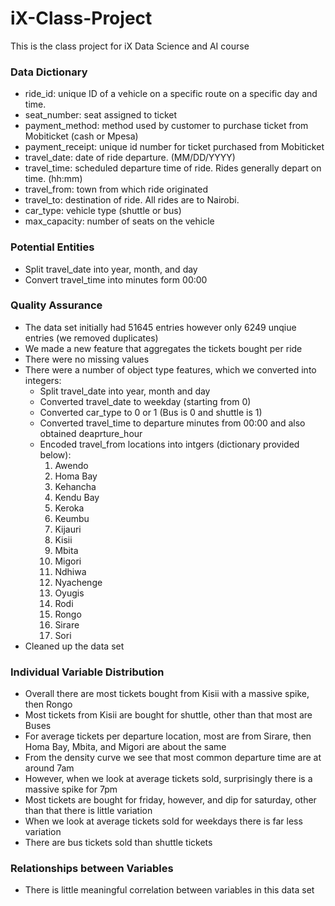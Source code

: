 # iX-Class-Project
This is the class project for iX Data Science and AI course

### Data Dictionary
* ride_id: unique ID of a vehicle on a specific route on a specific day and time.
* seat_number: seat assigned to ticket
* payment_method: method used by customer to purchase ticket from Mobiticket (cash or Mpesa)
* payment_receipt: unique id number for ticket purchased from Mobiticket
* travel_date: date of ride departure. (MM/DD/YYYY)
* travel_time: scheduled departure time of ride. Rides generally depart on time. (hh:mm)
* travel_from: town from which ride originated
* travel_to: destination of ride. All rides are to Nairobi.
* car_type: vehicle type (shuttle or bus)
* max_capacity: number of seats on the vehicle

### Potential Entities

* Split travel_date into year, month, and day
* Convert travel_time into minutes form 00:00


### Quality Assurance

- The data set initially had 51645 entries however only 6249 unqiue entries (we removed duplicates)
- We made a new feature that aggregates the tickets bought per ride
- There were no missing values
- There were a number of object type features, which we converted into integers:
    - Split travel_date into year, month and day
    - Converted travel_date to weekday (starting from 0)
    - Converted car_type to 0 or 1 (Bus is 0 and shuttle is 1)
    - Converted travel_time to departure minutes from 00:00 and also obtained deaprture_hour
    - Encoded travel_from locations into intgers (dictionary provided below):
        1. Awendo       
        2. Homa Bay     
        3. Kehancha     
        4. Kendu Bay   
        5. Keroka    
        6. Keumbu      
        7. Kijauri      
        8. Kisii        
        9. Mbita       
        10. Migori      
        11. Ndhiwa      
        12. Nyachenge    
        13. Oyugis      
        14. Rodi         
        15. Rongo        
        16. Sirare      
        17. Sori   
- Cleaned up the data set



### Individual Variable Distribution


- Overall there are most tickets bought from Kisii with a massive spike, then Rongo
- Most tickets from Kisii are bought for shuttle, other than that most are Buses
- For average tickets per departure location, most are from Sirare, then Homa Bay, Mbita, and Migori are about the same
- From the density curve we see that most common departure time are at around 7am
- However, when we look at average tickets sold, surprisingly there is a massive spike for 7pm
- Most tickets are bought for friday, however, and dip for saturday, other than that there is little variation
- When we look at average tickets sold for weekdays there is far less variation
- There are bus tickets sold than shuttle tickets


### Relationships between Variables
- There is little meaningful correlation between variables in this data set
